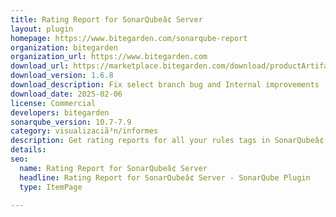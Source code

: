 ```yaml
---
title: Rating Report for SonarQubeâ¢ Server
layout: plugin
homepage: https://www.bitegarden.com/sonarqube-report
organization: bitegarden
organization_url: https://www.bitegarden.com
download_url: https://marketplace.bitegarden.com/download/productArtifact?productName=bitegarden-sonarqube-rating-report&productVersion=1.6.8&productFileExt=jar&customerEmail=sonarplugins@gmail.com&customerName=sonarqube&customerSurnames=marketplace&customerCompany=bitegarden
download_version: 1.6.8
download_description: Fix select branch bug and Internal improvements
download_date: 2025-02-06
license: Commercial
developers: bitegarden
sonarqube_version: 10.7-7.9
category: visualizaciã³n/informes
description: Get rating reports for all your rules tags in SonarQubeâ¢ Server
details: 
seo:
  name: Rating Report for SonarQubeâ¢ Server
  headline: Rating Report for SonarQubeâ¢ Server - SonarQube Plugin
  type: ItemPage

---
```

